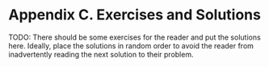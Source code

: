 # Appendix C. Exercises and Solutions

TODO: There should be some exercises for the reader and put the solutions here. Ideally, place the solutions in random order to avoid the reader from inadvertently reading the next solution to their problem. 

